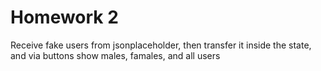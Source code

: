 # Homework 2
Receive fake users from jsonplaceholder, then transfer it inside the state, and via buttons show males, famales, and all users 
